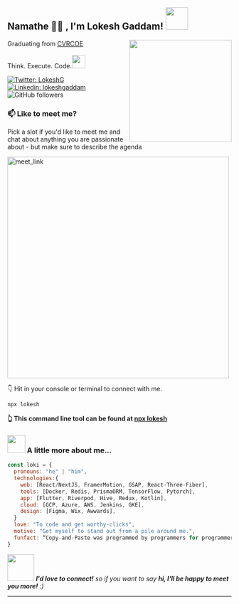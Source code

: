 <h2> Namathe 🙏🏻 , I'm Lokesh Gaddam! <img src="https://media.giphy.com/media/mGcNjsfWAjY5AEZNw6/giphy.gif" width="50"></h2>
<img align='right' src="https://media.giphy.com/media/v1.Y2lkPTc5MGI3NjExbWZkdGNoNG80ZTV2YnlkNXFwNzE4b2F1bGlzeG5mM3N3N2diYTFpdCZlcD12MV9pbnRlcm5hbF9naWZfYnlfaWQmY3Q9Zw/IHkILvQZ94BxMdBHp0/giphy.gif" width="230">
<p>Graduating from <a href="https://www.cvr.ac.in/">CVRCOE
</a><br><br>
  Think. Execute. Code.<img src="https://media.giphy.com/media/WUlplcMpOCEmTGBtBW/giphy.gif" width="30"> 
</p>

[![Twitter: LokeshG](https://img.shields.io/twitter/follow/LokeshGaddam20?style=social)](https://twitter.com/LokeshGaddam20)
[![Linkedin: lokeshgaddam](https://img.shields.io/badge/-gaddamlokesh-blue?style=flat-square&logo=Linkedin&logoColor=white&link=https://www.linkedin.com/in/gaddamlokesh/)](https://www.linkedin.com/in/gaddamlokesh/)
![GitHub followers](https://img.shields.io/github/followers/lokeshgaddam20?label=Follow&style=social)
### 📫 Like to meet me?

Pick a slot if you'd like to meet me and chat about anything you are passionate about - but make sure to describe the agenda

<a href="https://calendly.com/gaddamlokesh/1-hour-meet" target="_blank"><img width="498" alt="meet_link" src="https://github.com/lokeshgaddam20/lokeshgaddam20/assets/115930003/6cd0eead-dab9-42ca-baa7-0c10b55ee30f"></a>

👇 Hit in your console or terminal to connect with me.

```bash
npx lokesh
```
**👆 This command line tool can be found at [npx lokesh](https://github.com/lokeshgaddam20/npx_card)**

### <img src="https://media.giphy.com/media/VgCDAzcKvsR6OM0uWg/giphy.gif" width="40"> A little more about me...  

```javascript
const loki = {
  pronouns: "he" | "him",
  technologies:{
    web: [React/NextJS, FramerMotion, GSAP, React-Three-Fiber],
    tools: [Docker, Redis, PrismaORM, TensorFlow, Pytorch],
    app: [Flutter, Riverpod, Hive, Redux, Kotlin],
    cloud: [GCP, Azure, AWS, Jenkins, GKE],
    design: [Figma, Wix, Awwards],
  }
  love: "To code and get worthy-clicks",
  motive: "Get myself to stand out from a pile around me.",
  funfact: “Copy-and-Paste was programmed by programmers for programmers actually.”
}
```

<img src="https://media.giphy.com/media/LnQjpWaON8nhr21vNW/giphy.gif" width="60"> <em><b>I'd love to connect!</b> so if you want to say <b>hi, I'll be happy to meet you more!</b> :)</em>

---
